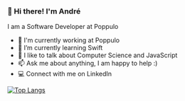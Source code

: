 ### 👋 Hi there! I'm André
I am a Software Developer at Poppulo

- 🏢  I'm currently working at Poppulo
- 🌱  I’m currently learning Swift
- 💬  I like to talk about Computer Science and JavaScript
- 📫  Ask me about anything, I am happy to help :)
- 💻  Connect with me on LinkedIn

[![Top Langs](https://github-readme-stats-git-masterrstaa-rickstaa.vercel.app/api/top-langs/?username=andre-durante&theme=dracula)](https://github.com/anuraghazra/github-readme-stats)

